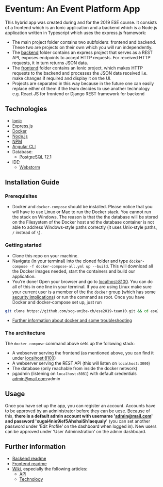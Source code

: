 # Eventum: An Event Platform App

This hybrid app was created during and for the 2019 ESE course. It consists of a frontend which is an Ionic application and a backend which is a Node.js application written in Typescript which uses the express.js framework:
- The main project folder contains two subfolders: frontend and backend. These two are projects on their own which you will run independently. 
 - The [backend](https://github.com/scg-unibe-ch/ese2019-team10/tree/master/backend) folder contains an express project that serves as a REST API, exposes endpoints to accept HTTP requests. For received HTTP requests, it in turn returns JSON data.
 - The [frontend](https://github.com/scg-unibe-ch/ese2019-team10/tree/master/frontend) folder contains an Ionic project, which makes HTTP requests to the backend and processes the JSON data received i.e. make changes if required and display it on the UI.
 - Projects are separated in this way because in the future one can easily replace either of them if the team decides to use another technology e.g. React JS for frontend or Django REST framework for backend

## Technologies
- [Ionic](https://ionicframework.com/)
- [Express.js](https://expressjs.com/)
- [Docker](https://www.docker.com/)
- [Node.js](https://nodejs.org/en/)
- [NPM](https://www.npmjs.com/)
- [Angular CLI](https://cli.angular.io/)
- Database: 
  - [PostgreSQL](https://www.postgresql.org/download/) 12.1
- IDE:
  - [Webstorm](https://www.jetbrains.com/webstorm/)

## Installation Guide

### Prerequisites
- Docker and `docker-compose` should be installed. Please notice that you will have to use Linux or Mac to run the Docker stack. You cannot run the stack on Windows. The reason is that the the database will be stored on the Filesystem of the Docker host and the database container is not able to address Windows-style paths correctly (it uses Unix-style paths, `/` instead of `\`).

### Getting started
- Clone this repo on your machine.
- Navigate (in your terminal) into the cloned folder and type `docker-compose -f docker-compose-all.yml up --build`. This will download all the Docker images needed, start the containers and build our application.
- You're done! Open your browser and go to [localhost:8100](http://localhost:8100).
You can do all of this in one line in your terminal. If you are using Linux make sure your current user is a member of the the `docker` group (which has some [security implications](https://docs.docker.com/engine/security/security/)) or run the command as root. Once you have Docker and docker-compose set up, just run 
```bash
git clone https://github.com/scg-unibe-ch/ese2019-team10.git && cd ese2019-team10 && docker-compose -f docker-compose-all.yml up --build
```
- [Further information about docker and some troubleshooting](https://github.com/scg-unibe-ch/ese2019-team10/wiki/Technology)

### The architecture
The `docker-compose` command above sets up the following stack:
- A webserver serving the frontend (as mentioned above, you can find it under [localhost:8100](http://localhost:8100))
- A webserver serving the REST API (this will listen on `localhost:3000`)
- The database (only reachable from inside the docker network)
- pgadmin (listening on `localhost:8081`) with default credentials admin@mail.com:admin

## Usage
Once you have set up the app, you can register an account. Accounts have to be approved by an administrator before they can be uese. Because of this, **there is a default admin account with username 'admin@mail.com' and password 'xugai4nie9ief5AhshaiSh1aequaiy'** (you can set another password under 'Edit Profile' on the dashboard when logged in). New users can be approved under 'User Administration' on the admin dashboard.

## Further information
- [Backend readme](https://github.com/scg-unibe-ch/ese2019-team10/tree/master/backend/README.md)
- [Frontend readme](https://github.com/scg-unibe-ch/ese2019-team10/tree/master/frontend/README.md)
- [Wiki](https://github.com/scg-unibe-ch/ese2019-team10/wiki), especially the following articles:
  - [API](https://github.com/scg-unibe-ch/ese2019-team10/wiki/API)
  - [Technology](https://github.com/scg-unibe-ch/ese2019-team10/wiki/Technology)



